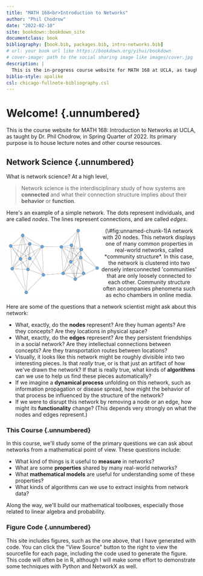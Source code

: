 ```yaml
--- 
title: "MATH 168<br>Introduction to Networks"
author: "Phil Chodrow"
date: "2022-02-10"
site: bookdown::bookdown_site
documentclass: book
bibliography: [book.bib, packages.bib, intro-networks.bib]
# url: your book url like https://bookdown.org/yihui/bookdown
# cover-image: path to the social sharing image like images/cover.jpg
description: |
  This is the in-progress course website for MATH 168 at UCLA, as taught by Dr. Phil Chodrow in Spring of 2022. 
biblio-style: apalike
csl: chicago-fullnote-bibliography.csl
---
```



# Welcome! {.unnumbered}

This is the course website for MATH 168: Introduction to Networks at UCLA, as taught by Dr. Phil Chodrow, in Spring Quarter of 2022. 
Its primary purpose is to house lecture notes and other course resources.

## Network Science {.unnumbered}

What is network science? At a high level, 

> Network science is the interdisciplinary study of how systems are **connected** and what their connection structure implies about their **behavior** or **function**. 

Here's an example of a simple network. The dots represent individuals, and are called *nodes*. The lines represent connections, and are called *edges*.  

<div class="figure" style="text-align: center">
<img src="index_files/figure-html/unnamed-chunk-1-1.png" alt="A network with 20 nodes. This network displays one of many common properties in real-world networks, called *community structure*. In this case, the network is clustered into two densely interconnected 'communities' that are only loosely connected to each other. Community structure often accompanies phenomena such as echo chambers in online media." width="50%" style="float:left" />
<p class="caption">(\#fig:unnamed-chunk-1)A network with 20 nodes. This network displays one of many common properties in real-world networks, called *community structure*. In this case, the network is clustered into two densely interconnected 'communities' that are only loosely connected to each other. Community structure often accompanies phenomena such as echo chambers in online media.</p>
</div>

Here are some of the questions that a network scientist might ask about this network: 

- What, exactly, do the **nodes** represent? Are they human agents? Are they concepts? Are they locations in physical space?
- What, exactly, do the **edges** represent? Are they persistent friendships in a social network? Are they intellectual connections between concepts? Are they transportation routes between locations? 
- Visually, it looks like this network might be roughly divisible into two interesting pieces. Is that *really* true, or is that just an artifact of how we've drawn the network? If that is really true, what kinds of **algorithms** can we use to help us find these pieces automatically?
- If we imagine a **dynamical process** unfolding on this network, such as information propagation or disease spread, how might the behavior of that process be influenced by the structure of the network?
- If we were to disrupt this network by removing a node or an edge, how might its **functionality** change? (This depends very strongly on what the nodes and edges represent.) 


### This Course {.unnumbered}

In this course, we'll study some of the primary questions we can ask about networks from a mathematical point of view. These questions include: 

- What kind of things is it useful to **measure** in networks?
- What are some **properties** shared by many real-world networks?
- What **mathematical models** are useful for understanding some of these properties? 
- What kinds of algorithms can we use to extract insights from network data? 

Along the way, we'll build our mathematical toolboxes, especially those related to linear algebra and probability. 

### Figure Code {.unnumbered}

This site includes figures, such as the one above, that I have generated with code. You can click the "View Source" button to the right to view the sourcefile for each page, including the code used to generate the figure. This code will often be in R, although I will make some effort to demonstrate some techniques with Python and NetworkX as well. 

